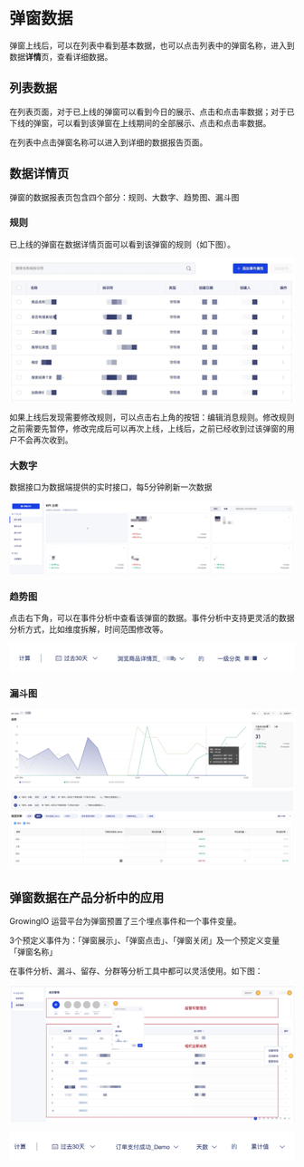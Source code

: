 # 弹窗数据

弹窗上线后，可以在列表中看到基本数据，也可以点击列表中的弹窗名称，进入到数据**详情**页，查看详细数据。

## 列表数据

在列表页面，对于已上线的弹窗可以看到今日的展示、点击和点击率数据；对于已下线的弹窗，可以看到该弹窗在上线期间的全部展示、点击和点击率数据。

在列表中点击弹窗名称可以进入到详细的数据报告页面。

## 数据详情页

弹窗的数据报表页包含四个部分：规则、大数字、趋势图、漏斗图

### **规则**

已上线的弹窗在数据详情页面可以看到该弹窗的规则（如下图）。

![](../../../.gitbook/assets/image%20%28125%29.png)

如果上线后发现需要修改规则，可以点击右上角的按钮：编辑消息规则。修改规则之前需要先暂停，修改完成后可以再次上线，上线后，之前已经收到过该弹窗的用户不会再次收到。

### **大数字**

数据接口为数据端提供的实时接口，每5分钟刷新一次数据

![](../../../.gitbook/assets/image%20%28117%29.png)

### **趋势图**

点击右下角，可以在事件分析中查看该弹窗的数据。事件分析中支持更灵活的数据分析方式，比如维度拆解，时间范围修改等。

![](../../../.gitbook/assets/image%20%2865%29.png)

### **漏斗图**

![](../../../.gitbook/assets/image%20%2854%29.png)

## 弹窗数据在**产品分析**中的应用

GrowingIO 运营平台为弹窗预置了三个埋点事件和一个事件变量。

3个预定义事件为：「弹窗展示」、「弹窗点击」、「弹窗关闭」及一个预定义变量「弹窗名称」

在事件分析、漏斗、留存、分群等分析工具中都可以灵活使用。如下图：

![](../../../.gitbook/assets/image%20%28161%29.png)

![](../../../.gitbook/assets/image%20%2899%29.png)

